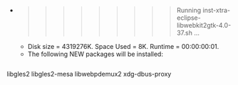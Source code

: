 * >>>>>>>>> Running inst-xtra-eclipse-libwebkit2gtk-4.0-37.sh ...
  * Disk size = 4319276K. Space Used = 8K. Runtime = 00:00:00:01.
  * The following NEW packages will be installed:
  ```bash
libgles2 libgles2-mesa libwebpdemux2 xdg-dbus-proxy
  ```
